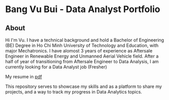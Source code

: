 # Bang Vu Bui - Data Analyst Portfolio
## About
Hi I'm Vu. I have a technical background and hold a Bachelor of Engineering (BE) Degree in Ho Chi Minh University of Technology and Education, with major Mechatronics. I have alomost 3 years of experience as Aftersale Engineer in Renewable Energy and Unmanned Aerial Vehicle field. After a half of year of transitioning from Aftersale Engineer to Data Analysis, I am currently looking for a Data Analyst job (Fresher)

My resume in [pdf](https://github.com/vubb37/daportfolio/blob/main/BBVu-DAresume.pdf)

This repository serves to showcase my skills and as a platform to share my projects, and a way to track my progress in Data Analytics topics.
